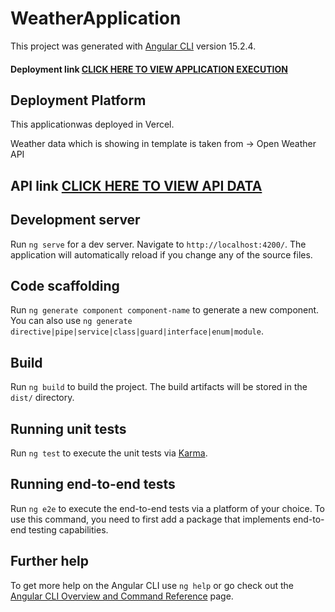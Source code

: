 # WeatherApplication

This project was generated with [Angular CLI](https://github.com/angular/angular-cli) version 15.2.4.

#### Deployment link [CLICK HERE TO VIEW APPLICATION EXECUTION](https://weather-forecast-gilt-delta.vercel.app/)

## Deployment Platform
This applicationwas deployed in Vercel.

Weather data which is showing in template is taken from -> Open Weather API
## API link [CLICK HERE TO VIEW API DATA](https://api.weatherapi.com/v1/forecast.json?key=232c4483a75b4b3ca5692328223105&q=CityName)

## Development server

Run `ng serve` for a dev server. Navigate to `http://localhost:4200/`. The application will automatically reload if you change any of the source files.

## Code scaffolding

Run `ng generate component component-name` to generate a new component. You can also use `ng generate directive|pipe|service|class|guard|interface|enum|module`.

## Build

Run `ng build` to build the project. The build artifacts will be stored in the `dist/` directory.

## Running unit tests

Run `ng test` to execute the unit tests via [Karma](https://karma-runner.github.io).

## Running end-to-end tests

Run `ng e2e` to execute the end-to-end tests via a platform of your choice. To use this command, you need to first add a package that implements end-to-end testing capabilities.

## Further help

To get more help on the Angular CLI use `ng help` or go check out the [Angular CLI Overview and Command Reference](https://angular.io/cli) page.
